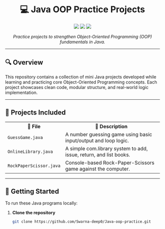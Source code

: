 <!-- README.md for Java OOP Practice Projects -->

<h1 align="center">💻 Java OOP Practice Projects</h1>

<p align="center">
  <img src="https://img.shields.io/badge/Java-OOP-blue?style=flat-square&logo=java&logoColor=white" />
  <img src="https://img.shields.io/github/repo-size/Swarna-deep0/Java-oop-practice?style=flat-square&color=success" />
  <img src="https://img.shields.io/github/last-commit/Swarna-deep0/Java-oop-practice?style=flat-square&logo=github" />
</p>

<p align="center"><i>Practice projects to strengthen Object-Oriented Programming (OOP) fundamentals in Java.</i></p>

---

## 🔍 Overview

This repository contains a collection of mini Java projects developed while learning and practicing core Object-Oriented Programming concepts. Each project showcases clean code, modular structure, and real-world logic implementation.

---

## 📁 Projects Included

<table>
  <tr>
    <th>📄 File</th>
    <th>📌 Description</th>
  </tr>
  <tr>
    <td><code>GuessGame.java</code></td>
    <td>A number guessing game using basic input/output and loop logic.</td>
  </tr>
  <tr>
    <td><code>OnlineLibrary.java</code></td>
    <td>A simple com.library system to add, issue, return, and list books.</td>
  </tr>
  <tr>
    <td><code>RockPaperScissor.java</code></td>
    <td>Console-based Rock-Paper-Scissors game against the computer.</td>
  </tr>
</table>

---

## 🚀 Getting Started

To run these Java programs locally:

1. **Clone the repository**
   ```bash
   git clone https://github.com/Swarna-deep0/Java-oop-practice.git
